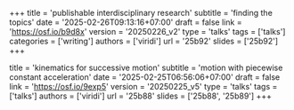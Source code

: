 +++
title = 'publishable interdisciplinary research'
subtitle = 'finding the topics'
date = '2025-02-26T09:13:16+07:00'
draft = false
link = 'https://osf.io/b9d8x'
version = '20250226_v2'
type = 'talks'
tags = ['talks']
categories = ['writing']
authors = ['viridi']
url = '25b92'
slides = ['25b92']
+++

title = 'kinematics for successive motion'
subtitle = 'motion with piecewise constant acceleration'
date = '2025-02-25T06:56:06+07:00'
draft = false
link = 'https://osf.io/9exp5'
version = '20250225_v5'
type = 'talks'
tags = ['talks']
authors = ['viridi']
url = '25b88'
slides = ['25b88', '25b89']
+++

